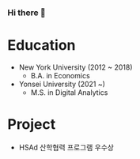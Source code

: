 ### Hi there 👋

# Education
- New York University (2012 ~ 2018)
    - B.A. in Economics  
- Yonsei University (2021 ~)
    - M.S. in Digital Analytics

# Project
- HSAd 산학협력 프로그램 우수상

<!--
**myk9316/myk9316** is a ✨ _special_ ✨ repository because its `README.md` (this file) appears on your GitHub profile.

Here are some ideas to get you started:

- 🔭 I’m currently working on ...
- 🌱 I’m currently learning ...
- 👯 I’m looking to collaborate on ...
- 🤔 I’m looking for help with ...
- 💬 Ask me about ...
- 📫 How to reach me: ...
- 😄 Pronouns: ...
- ⚡ Fun fact: ...
-->

